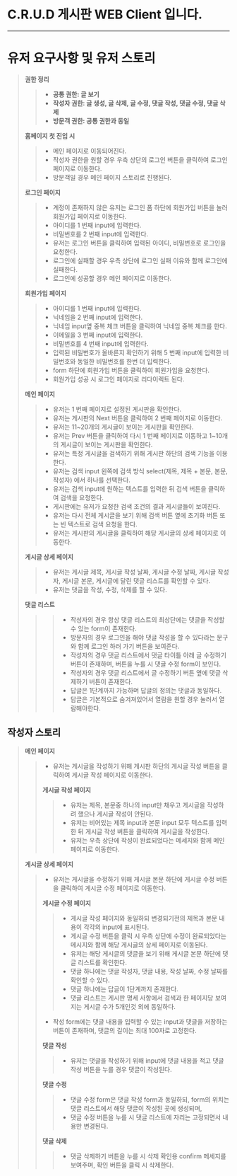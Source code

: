 # C.R.U.D 게시판 WEB Client 입니다. 
---
# 유저 요구사항 및 유저 스토리 
> **권한 정리**
>> - **공통 권한: 글 보기**
>> - **작성자 권한: 글 생성, 글 삭제, 글 수정, 댓글 작성, 댓글 수정, 댓글 삭제**
>> - **방문객 권한: 공통 권한과 동일**
>
> **홈페이지 첫 진입 시**
>> - 메인 페이지로 이동되어진다.
>> - 작성자 권한을 원할 경우 우측 상단의 로그인 버튼을 클릭하여 로그인 페이지로 이동한다.
>> - 방문객일 경우 메인 페이지 스토리로 진행된다.
>
> **로그인 페이지**
>> - 계정이 존재하지 않은 유저는 로그인 폼 하단에 회원가입 버튼을 눌러 회원가입 페이지로 이동한다.
>> - 아이디를 1 번째 input에 입력한다.
>> - 비밀번호를 2 번째 input에 입력한다.
>> - 유저는 로그인 버튼을 클릭하여 입력된 아이디, 비밀번호로 로그인을 요청한다.
>> - 로그인에 실패할 경우 우측 상단에 로그인 실패 이유와 함께 로그인에 실패한다.
>> - 로그인에 성공할 경우 메인 페이지로 이동한다.
>
> **회원가입 페이지**
>> - 아이디를 1 번째 input에 입력한다.
>> - 닉네임을 2 번째 input에 입력한다.
>> - 닉네임 input옆 중복 체크 버튼을 클릭하여 닉네임 중복 체크를 한다.
>> - 이메일을 3 번째 input에 입력한다.
>> - 비밀번호를 4 번째 input에 입력한다.
>> - 입력된 비밀번호가 올바른지 확인하기 위해 5 번째 input에 입력한 비밀번호와 동일한 비밀번호를 한번 더 입력한다.
>> - form 하단에 회원가입 버튼을 클릭하여 회원가입을 요청한다.
>> - 회원가입 성공 시 로그인 페이지로 리다이렉트 된다.
>
> **메인 페이지**
>> - 유저는 1 번째 페이지로 설정된 게시판을 확인한다.
>> - 유저는 게시판의 Next 버튼을 클릭하여 2 번째 페이지로 이동한다.
>> - 유저는 11~20개의 게시글이 보이는 게시판을 확인한다.
>> - 유저는 Prev 버튼을 클릭하여 다시 1 번째 페이지로 이동하고 1~10개의 게시글이 보이는 게시판을 확인한다.
>> - 유저는 특정 게시글을 검색하기 위해 게시판 하단의 검색 기능을 이용한다.
>> - 유저는 검색 input 왼쪽에 검색 방식 select(제목, 제목 + 본문, 본문, 작성자) 에서 하나를 선택한다.
>> - 유저는 검색 input에 원하는 텍스트를 입력한 뒤 검색 버튼을 클릭하여 검색을 요청한다.
>> - 게시판에는 유저가 요청한 검색 조건의 결과 게시글들이 보여진다.
>> - 유저는 다시 전체 게시글을 보기 위해 검색 버튼 옆에 초기화 버튼 또는 빈 텍스트로 검색 요청을 한다.
>> - 유저는 게시판의 게시글을 클릭하여 해당 게시글의 상세 페이지로 이동한다.
>>
> **게시글 상세 페이지**
>> - 유저는 게시글 제목, 게시글 작성 날짜, 게시글 수정 날짜, 게시글 작성자, 게시글 본문, 게시글에 달린 댓글 리스트를 확인할 수 있다.
>> - 유저는 댓글을 작성, 수정, 삭제를 할 수 있다.
>
> **댓글 리스트**
>>> - 작성자의 경우 항상 댓글 리스트의 최상단에는 댓글을 작성할 수 있는 form이 존재한다.
>>> - 방문자의 경우 로그인을 해야 댓글 작성을 할 수 있다라는 문구와 함께 로그인 하러 가기 버튼을 보여준다.
>>> - 작성자의 경우 댓글 리스트에서 댓글 타이틀 아래 글 수정하기 버튼이 존재하며, 버튼을 누를 시 댓글 수정 form이 보인다.
>>> - 작성자의 경우 댓글 리스트에서 글 수정하기 버튼 옆에 댓글 삭제하기 버튼이 존재한다.
>>> - 답글은 1단계까지 가능하며 답글의 정의는 댓글과 동일하다.
>>> - 답글은 기본적으로 숨겨져있어서 열람을 원할 경우 눌러서 열람해야한다.

## 작성자 스토리
> **메인 페이지**
>> - 유저는 게시글을 작성하기 위해 게시판 하단의 게시글 작성 버튼을 클릭하여 게시글 작성 페이지로 이동한다. 
>>
>> **게시글 작성 페이지**
>>> - 유저는 제목, 본문중 하나의 input만 채우고 게시글을 작성하려 했으나 게시글 작성이 안된다.
>>> - 유저는 비어있는 제목 input과 본문 input 모두 텍스트를 입력한 뒤 게시글 작성 버튼을 클릭하여 게시글을 작성한다.
>>> - 유저는 우측 상단에 작성이 완료되었다는 메세지와 함께 메인 페이지로 이동한다.
>>
> **게시글 상세 페이지**
>> - 유저는 게시글을 수정하기 위해 게시글 본문 하단에 게시글 수정 버튼을 클릭하여 게시글 수정 페이지로 이동한다.
>>
>> **게시글 수정 페이지**
>>> - 게시글 작성 페이지와 동일하되 변경되기전의 제목과 본문 내용이 각각의 input에 표시된다.
>>> - 게시글 수정 버튼을 클릭 시 우측 상단에 수정이 완료되었다는 메시지와 함께 해당 게시글의 상세 페이지로 이동된다.
>>> - 유저는 해당 게시글의 댓글을 보기 위해 게시글 본문 하단에 댓글 리스트를 확인한다.
>>> - 댓글 하나에는 댓글 작성자, 댓글 내용, 작성 날짜, 수정 날짜를 확인할 수 있다.
>>> - 댓글 하나에는 답글이 1단계까지 존재한다.
>>> - 댓글 리스트는 게시판 명세 사항에서 검색과 한 페이지당 보여지는 게시글 수가 5개인것 외에 동일하다.
>> - 작성 form에는 댓글 내용을 입력할 수 있는 input과 댓글을 저장하는 버튼이 존재하며, 댓글의 길이는 최대 100자로 고정한다.
>>
>> **댓글 작성**
>>> - 유저는 댓글을 작성하기 위해 input에 댓글 내용을 적고 댓글 작성 버튼을 누를 경우 댓글이 작성된다.
>>
>> **댓글 수정**
>>> - 댓글 수정 form은 댓글 작성 form과 동일하되, form의 위치는 댓글 리스트에서 해당 댓글이 작성된 곳에 생성되며,
>>> - 댓글 수정 버튼을 누를 시 댓글 리스트에 자리는 고정되면서 내용만 변경된다.
>>
>> **댓글 삭제**
>>> - 댓글 삭제하기 버튼을 누를 시 삭제 확인용 confirm 메세지를 보여주며, 확인 버튼을 클릭 시 삭제한다.
>>
